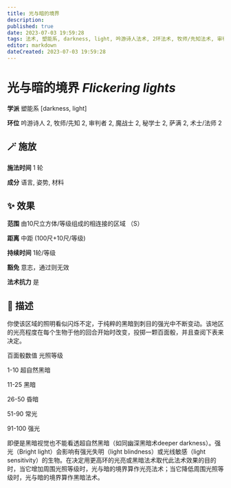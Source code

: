 ```yaml
---
title: 光与暗的境界
description: 
published: true
date: 2023-07-03 19:59:28
tags: 法术, 塑能系, darkness, light, 吟游诗人法术, 2环法术, 牧师/先知法术, 审判者法术, 魔战士法术, 秘学士法术, 萨满法术, 术士/法师法术
editor: markdown
dateCreated: 2023-07-03 19:59:28
---
```


# **光与暗的境界** *Flickering lights*

**学派** 塑能系 \[darkness, light\] 

**环位** 吟游诗人 2, 牧师/先知 2, 审判者 2, 魔战士 2, 秘学士 2, 萨满 2, 术士/法师 2

## 🪄 施放

**施法时间** 1 轮

**成分** 语言, 姿势, 材料

## ✨ 效果  

**范围** 由10尺立方体/等级组成的相连接的区域 （S）

**距离** 中距 (100尺+10尺/等级)  

**持续时间** 1轮/等级 

**豁免** 意志，通过则无效

**法术抗力** 是

## 📖 描述

你使该区域的照明看似闪烁不定，于纯粹的黑暗到刺目的强光中不断变动。该地区的光亮程度在每个生物于他的回合开始时改变，投掷一颗百面骰，并且查阅下表来决定。

百面骰数值 光照等级

1-10 超自然黑暗

11-25 黑暗

26-50 昏暗

51-90 常光

91-100     强光

即便是黑暗视觉也不能看透超自然黑暗（如同幽深黑暗术deeper darkness）。强光（Bright light）会影响有强光失明（light blindness）或光线敏感（light sensitivity）的生物。在决定用更高环的光亮或黑暗法术取代此法术效果的目的时，当它增加周围光照等级时，光与暗的境界算作光亮法术；当它降低周围光照等级时，光与暗的境界算作黑暗法术。
    